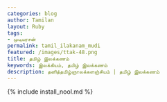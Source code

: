 ```yaml
---    
categories: blog    
author: Tamilan  
layout: Ruby  
tags:  
- முடியரசன்
permalink: tamil_ilakanam_mudi
featured: /images/ttak-48.png  
title: தமிழ் இலக்கணம்
keywords: இலக்கியம், தமிழ் இலக்கணம்
description: தனித்தமிழ்ஞாலக்களஞ்சியம் | தமிழ் இலக்கணம்
--- 
```


{% include install_nool.md %}


